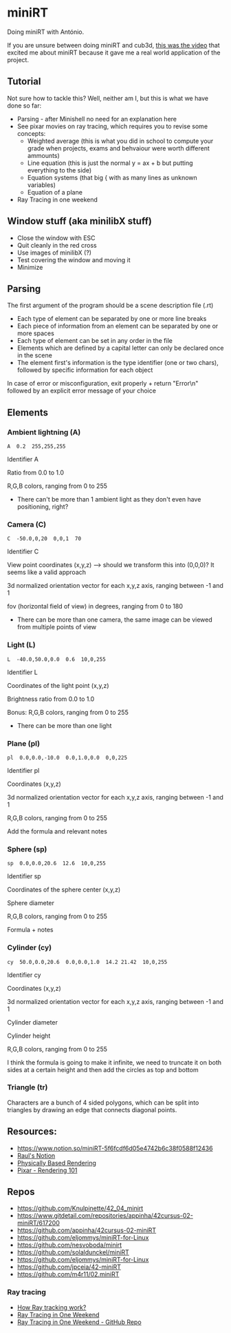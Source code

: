 # miniRT
Doing miniRT with António.

If you are unsure between doing miniRT and cub3d, [this was the video](https://www.khanacademy.org/computing/pixar/rendering/rendering1/v/overview-rendering) that excited me about miniRT because it gave me a real world application of the project.

## Tutorial
Not sure how to tackle this? Well, neither am I, but this is what we have done so far:
- Parsing - after Minishell no need for an explanation here
- See pixar movies on ray tracing, which requires you to revise some concepts:
	- Weighted average (this is what you did in school to compute your grade when projects, exams and behvaiour were worth different ammounts)
	- Line equation (this is just the normal y = ax + b but putting everything to the side)
	- Equation systems (that big { with as many lines as unknown variables)
	- Equation of a plane
- Ray Tracing in one weekend

## Window stuff (aka minilibX stuff)
- Close the window with ESC
- Quit cleanly in the red cross
- Use images of minilibX (?)
- Test covering the window and moving it
- Minimize

## Parsing
The first argument of the program should be a scene description file (.rt)
- Each type of element can be separated by one or more line breaks
- Each piece of information from an element can be separated by one or more spaces
- Each type of element can be set in any order in the file
- Elements which are defined by a capital letter can only be declared once in the scene
- The element first's information is the type identifier (one or two chars), followed by specific information for each object

In case of error or misconfiguration, exit properly + return "Error\n" followed by an explicit error message of your choice

## Elements
### Ambient lightning (A)
```A  0.2  255,255,255```

Identifier A

Ratio from 0.0 to 1.0

R,G,B colors, ranging from 0 to 255

- There can't be more than 1 ambient light as they don't even have positioning, right?

### Camera (C)
```C  -50.0,0,20  0,0,1  70```

Identifier C

View point coordinates (x,y,z) --> should we transform this into (0,0,0)? It seems like a valid approach

3d normalized orientation vector for each x,y,z axis, ranging between -1 and 1

fov (horizontal field of view) in degrees, ranging from 0 to 180

- There can be more than one camera, the same image can be viewed from multiple points of view

### Light (L)
```L  -40.0,50.0,0.0  0.6  10,0,255```

Identifier L

Coordinates of the light point (x,y,z)

Brightness ratio from 0.0 to 1.0

Bonus: R,G,B colors, ranging from 0 to 255

- There can be more than one light

### Plane (pl)
```pl  0.0,0.0,-10.0  0.0,1.0,0.0  0,0,225```

Identifier pl

Coordinates (x,y,z)

3d normalized orientation vector for each x,y,z axis, ranging between -1 and 1

R,G,B colors, ranging from 0 to 255

Add the formula and relevant notes


### Sphere (sp)
```sp  0.0,0.0,20.6  12.6  10,0,255```

Identifier sp

Coordinates of the sphere center (x,y,z)

Sphere diameter

R,G,B colors, ranging from 0 to 255

Formula + notes


### Cylinder (cy)
```cy  50.0,0.0,20.6  0.0,0.0,1.0  14.2 21.42  10,0,255```

Identifier cy

Coordinates (x,y,z)

3d normalized orientation vector for each x,y,z axis, ranging between -1 and 1

Cylinder diameter

Cylinder height

R,G,B colors, ranging from 0 to 255

I think the formula is going to make it infinite, we need to truncate it on both sides at a certain height and then add the circles as top and bottom


### Triangle (tr)
Characters are a bunch of 4 sided polygons, which can be split into triangles by drawing an edge that connects diagonal points.


## Resources:
- https://www.notion.so/miniRT-5f6fcdf6d05e4742b6c38f0588f12436
- [Raul's Notion](https://wary-neem-854.notion.site/MiniRT-71995aae3aac48d58aaf75be4c3e9193)
- [Physically Based Rendering](https://pbr-book.org/3ed-2018/contents)
- [Pixar - Rendering 101](https://www.khanacademy.org/computing/pixar/rendering)

## Repos
- https://github.com/Knulpinette/42_04_minirt
- https://www.gitdetail.com/repositories/appinha/42cursus-02-miniRT/617200
- https://github.com/appinha/42cursus-02-miniRT
- https://github.com/eljommys/miniRT-for-Linux
- https://github.com/nesvoboda/minirt
- https://github.com/solaldunckel/miniRT
- https://github.com/eljommys/miniRT-for-Linux
- https://github.com/jpceia/42-miniRT
- https://github.com/m4r11/02.miniRT 

### Ray tracing
- [How Ray tracking work?](https://polaron3d.com/Hub/ray-tracing)
- [Ray Tracing in One Weekend](https://raytracing.github.io/books/RayTracingInOneWeekend.html)
- [Ray Tracing in One Weekend - GitHub Repo](https://github.com/eastriverlee/raytracing)

